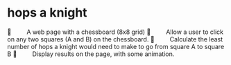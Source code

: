 # hops a knight

         A web page with a chessboard (8x8 grid)
         Allow a user to click on any two squares (A and B) on the chessboard.
         Calculate the least number of hops a knight would need to make to go from square A to square B
         Display results on the page, with some animation.
